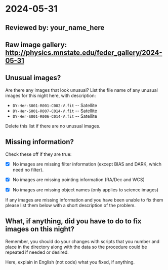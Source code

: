 # 2024-05-31

## Reviewed by:   your_name_here

## Raw image gallery: http://physics.mnstate.edu/feder_gallery/2024-05-31

## Unusual images?

Are there any images that look unusual? List the file name of any unusual images for this night here, with description:

+ `DY-Her-S001-R001-C002-V.fit` -- Satellite
+ `DY-Her-S001-R007-C014-V.fit` -- Satellite
+ `DY-Her-S001-R006-C014-V.fit` -- Satellite


Delete this list if there are no unusual images.

## Missing information?

Check these off if they are true:

- [x] No images are missing filter information (except BIAS and DARK, which need no filter).
- [x] No images are missing pointing information (RA/Dec and WCS)
- [x] No images are missing object names (only applies to science images)


If any images are missing information and you have been unable to fix them please list
them below with a short description of the problem.


## What, if anything, did you have to do to fix images on this night?

Remember, you should do your changes with scripts that you number and place in the
directory along with the data so the procedure could be repeated if needed or
desired.

Here, explain in English (not code) what you fixed, if anything.
